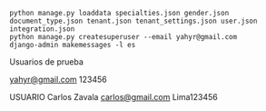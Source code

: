 ```shell
python manage.py loaddata specialties.json gender.json document_type.json tenant.json tenant_settings.json user.json integration.json 
python manage.py createsuperuser --email yahyr@gmail.com 
django-admin makemessages -l es
```

Usuarios de prueba

yahyr@gmail.com
123456


USUARIO
Carlos Zavala
carlos@gmail.com
Lima123456